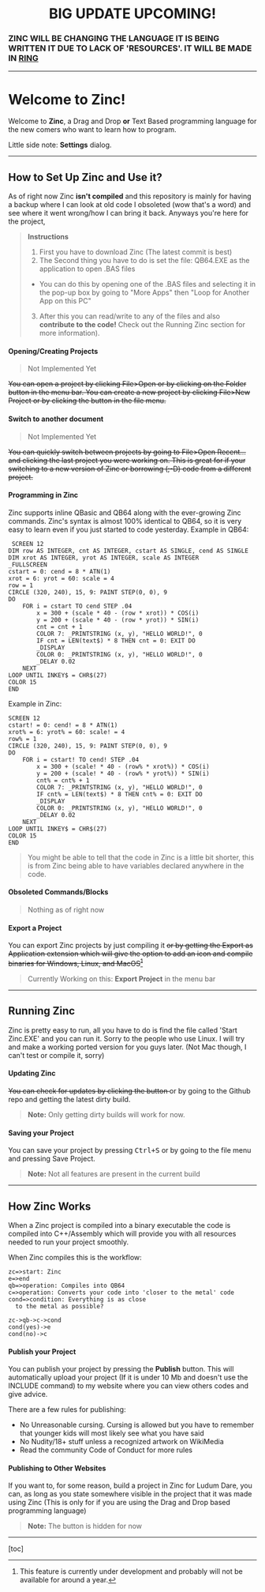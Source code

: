 

<h1><center><b> BIG UPDATE UPCOMING! </b></center></h1>
<h3> ZINC WILL BE CHANGING THE LANGUAGE IT IS BEING WRITTEN IT DUE TO LACK OF 'RESOURCES'. IT WILL BE MADE IN <a href "https://ring-lang.net/> RING </a>

----------


Welcome to Zinc!
===================

Welcome to **Zinc**, a Drag and Drop **or** Text Based programming language for the new comers who want to learn how to program.

Little side note:  <i class="icon-cog"></i> **Settings** dialog.


----------


How to Set Up Zinc and Use it?
-------------

As of right now Zinc **isn't compiled** and this repository is mainly for having a backup where I can look at old code I obsoleted (wow that's a word) and see where it went wrong/how I can bring it back.
Anyways you're here for the project,

> **Instructions**
>
>  1. First you have to download Zinc (The latest commit is best)
>  2. The Second thing you have to do is set the file: QB64.EXE as the application to open .BAS files
> - You can do this by opening one of the .BAS files and selecting it in the pop-up box by going to "More Apps" then "Loop for Another App on this PC"
>  3. After this you can read/write to any of the files and also **contribute to the code!** Check out the Running Zinc section for more information).

#### <i class="icon-file"></i> Opening/Creating Projects

> Not Implemented Yet

<del> You can open a project by clicking File>Open or by clicking on the Folder<i class="icon-folder-open"></i> button in the menu bar. You can create a new project by clicking File>New Project or by clicking the <i class="icon-file"></i> button in the file menu. </del>

#### <i class="icon-folder-open"></i> Switch to another document
> Not Implemented Yet

<del>You can quickly switch between projects by going to File>Open Recent... and clicking the last project you were working on. This is great for if your switching to a new version of Zinc or borrowing (;-D) code from a different project.</del>

#### <i class="icon-pencil"></i> Programming in Zinc

Zinc supports inline QBasic and QB64 along with the ever-growing Zinc commands. Zinc's syntax is almost 100% identical to QB64, so it is very easy to learn even if you just started to code yesterday.
Example in QB64:
```
 SCREEN 12
DIM row AS INTEGER, cnt AS INTEGER, cstart AS SINGLE, cend AS SINGLE
DIM xrot AS INTEGER, yrot AS INTEGER, scale AS INTEGER
_FULLSCREEN                   
cstart = 0: cend = 8 * ATN(1)
xrot = 6: yrot = 60: scale = 4
row = 1
CIRCLE (320, 240), 15, 9: PAINT STEP(0, 0), 9
DO
    FOR i = cstart TO cend STEP .04
        x = 300 + (scale * 40 - (row * xrot)) * COS(i)
        y = 200 + (scale * 40 - (row * yrot)) * SIN(i)
        cnt = cnt + 1
        COLOR 7: _PRINTSTRING (x, y), "HELLO WORLD!", 0 
        IF cnt = LEN(text$) * 8 THEN cnt = 0: EXIT DO
        _DISPLAY
        COLOR 0: _PRINTSTRING (x, y), "HELLO WORLD!", 0
        _DELAY 0.02
    NEXT
LOOP UNTIL INKEY$ = CHR$(27)
COLOR 15
END
```
Example in Zinc:
```
SCREEN 12
cstart! = 0: cend! = 8 * ATN(1)
xrot% = 6: yrot% = 60: scale! = 4
row% = 1
CIRCLE (320, 240), 15, 9: PAINT STEP(0, 0), 9
DO
    FOR i = cstart! TO cend! STEP .04
        x = 300 + (scale! * 40 - (row% * xrot%)) * COS(i)
        y = 200 + (scale! * 40 - (row% * yrot%)) * SIN(i)
        cnt% = cnt% + 1
        COLOR 7: _PRINTSTRING (x, y), "HELLO WORLD!", 0
        IF cnt% = LEN(text$) * 8 THEN cnt% = 0: EXIT DO
        _DISPLAY
        COLOR 0: _PRINTSTRING (x, y), "HELLO WORLD!", 0
        _DELAY 0.02
    NEXT
LOOP UNTIL INKEY$ = CHR$(27)
COLOR 15
END
```

> You might be able to tell that the code in Zinc is a little bit shorter, this is from Zinc being able to have variables declared anywhere in the code.
> 
#### <i class="icon-trash"></i> Obsoleted Commands/Blocks

> Nothing as of right now

#### <i class="icon-hdd"></i> Export a Project

You can export Zinc projects by just compiling it <del>or by getting the Export as Application extension which will give the option to add an icon and compile binaries for Windows, Linux, and MacOS[^Export]</del>
>Currently Working on this:
><i class="icon-hdd"></i> **Export Project** in the menu bar




----------


Running Zinc
-------------------

Zinc is pretty easy to run, all you have to do is find the file called 'Start Zinc.EXE' and you can run it.
Sorry to the people who use Linux. I will try and make a working ported version for you guys later. (Not Mac though, I can't test or compile it, sorry)

#### <i class="icon-refresh"></i> Updating Zinc

<del>You can check for updates by clicking the <i class="icon-refresh"></i> button </del> or by going to the Github repo and getting the latest dirty build.
> **Note:** Only getting dirty builds will work for now.

#### <i class="icon-refresh"></i> Saving your Project

You can save your project by pressing <kbd>Ctrl+S</kbd> or by going to the file menu and pressing Save Project. 

> **Note:** Not all features are present in the current build

----------


How Zinc Works
-------------
When a Zinc project is compiled into a binary executable the code is compiled into C++/Assembly which will provide you with all resources needed to run your project smoothly.

When Zinc compiles this is the workflow:
```flow
zc=>start: Zinc
e=>end
qb=>operation: Compiles into QB64
c=>operation: Converts your code into 'closer to the metal' code
cond=>condition: Everything is as close
  to the metal as possible?

zc->qb->c->cond
cond(yes)->e
cond(no)->c
```

#### <i class="icon-upload"></i> Publish your Project

You can publish your project by pressing the <i class="icon-upload"></i> **Publish** button. This will automatically upload your project (If it is under 10 Mb and doesn't use the INCLUDE command) to my website where you can view others codes and give advice. 

There are a few rules for publishing:
- No Unreasonable cursing. Cursing is allowed but you have to remember that younger kids will most likely see what you have said
- No Nudity/18+ stuff unless a recognized artwork on WikiMedia
- Read the community Code of Conduct for more rules


#### <i class="icon-upload"></i> Publishing to Other Websites

If you want to, for some reason, build a project in Zinc for Ludum Dare, you can, as long as you state somewhere visible in the project that it was made using Zinc (This is only for if you are using the Drag and Drop based programming language)

> **Note:** The <i class="icon-upload"></i> button is hidden for now



---
[toc]

  [^Zinc]: [Zinc](https://github.com/callowaysutton/Zinc) is a new programming language aimed at beginners in code who want to learn <i>low level</i> programming. It features drag and drop programming, along with text-based programming.

[^Export]: This feature is currently under development and probably will not be available for around a year.

  [1]: https://github.com/callowaysutton/Zinc
